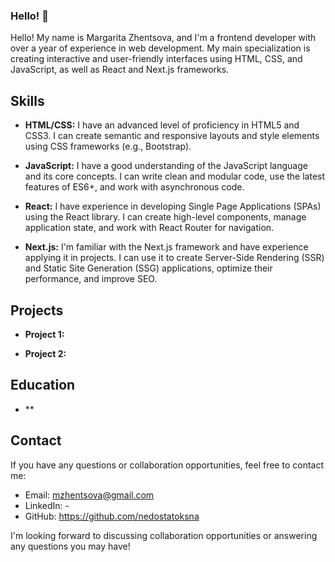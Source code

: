 ### Hello! 👋
Hello! My name is Margarita Zhentsova, and I'm a frontend developer with over a year of experience in web development. My main specialization is creating interactive and user-friendly interfaces using HTML, CSS, and JavaScript, as well as React and Next.js frameworks.

## Skills

- **HTML/CSS:** I have an advanced level of proficiency in HTML5 and CSS3. I can create semantic and responsive layouts and style elements using CSS frameworks (e.g., Bootstrap).

- **JavaScript:** I have a good understanding of the JavaScript language and its core concepts. I can write clean and modular code, use the latest features of ES6+, and work with asynchronous code.

- **React:** I have experience in developing Single Page Applications (SPAs) using the React library. I can create high-level components, manage application state, and work with React Router for navigation.

- **Next.js:** I'm familiar with the Next.js framework and have experience applying it in projects. I can use it to create Server-Side Rendering (SSR) and Static Site Generation (SSG) applications, optimize their performance, and improve SEO.

## Projects

- **Project 1:** 

- **Project 2:** 

## Education

- **

## Contact

If you have any questions or collaboration opportunities, feel free to contact me:

- Email: mzhentsova@gmail.com
- LinkedIn: -
- GitHub: https://github.com/nedostatoksna

I'm looking forward to discussing collaboration opportunities or answering any questions you may have!

<!--
**nedostatoksna/nedostatoksna** is a ✨ _special_ ✨ repository because its `README.md` (this file) appears on your GitHub profile.

Here are some ideas to get you started:

- 🔭 I’m currently working on ...
- 🌱 I’m currently learning ...
- 👯 I’m looking to collaborate on ...
- 🤔 I’m looking for help with ...
- 💬 Ask me about ...
- 📫 How to reach me: ...
- 😄 Pronouns: ...
- ⚡ Fun fact: ...
-->
